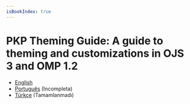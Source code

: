 ```yaml
---
isBookIndex: true
---
```

# PKP Theming Guide: A guide to theming and customizations in OJS 3 and OMP 1.2

* [English](en/)
* [Português](pt/) (Incompleta)
* [Türkçe](tr/) (Tamamlanmadı)
